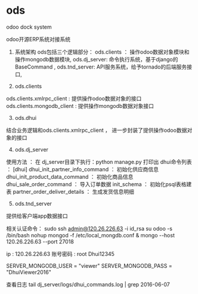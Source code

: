 # ods
odoo dock system

odoo开源ERP系统对接系统

1. 系统架构
ods包括三个逻辑部分：
    ods.clients ： 操作odoo数据对象模块和操作mongodb数据模块,
    ods.dj_server: 命令执行系统，基于django的BaseCommand ,
    ods.tnd_server: API服务系统，给予tornado的后端服务接口,


2. ods.clients

ods.clients.xmlrpc_client    : 提供操作odoo数据对象的接口
ods.clients.mongodb_client   : 提供操作mongodb数据对象接口

3. ods.dhui

结合业务逻辑和ods.clients.xmlrpc_client ， 进一步封装了提供操作odoo数据对象的接口

4. ods.dj_server

使用方法 ：
在 dj_server目录下执行：python manage.py
打印出 dhui命令列表 ：
[dhui]
    dhui_init_partner_info_command ： 初始化供应商信息
    dhui_init_product_data_command ： 初始化商品信息
    dhui_sale_order_command ： 导入订单数据
    init_schema ： 初始化psql表格建表
    partner_order_deliver_details ： 生成发货信息明细

5. ods.tnd_server

提供给客户端app数据接口

相关认证命令：
sudo ssh admin@120.26.226.63 -i id_rsa
su odoo -s /bin/bash
nohup mongod -f /etc/local_mongdb.conf &
mongo --host 120.26.226.63 --port 27018

ip : 120.26.226.63
账号密码 : root Dhui12345

SERVER_MONGODB_USER = "viewer"
SERVER_MONGODB_PASS = "DhuiViewer2016"

查看日志
tail dj_server/logs/dhui_commands.log | grep 2016-06-07




